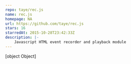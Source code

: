 ```yaml
---
repo: taye/rec.js
name: rec.js
homepage: NA
url: https://github.com/taye/rec.js
stars: 16
starredAt: 2015-10-28T23:42:33Z
description: |-
    Javascript HTML event recorder and playback module
---
```


[object Object]
